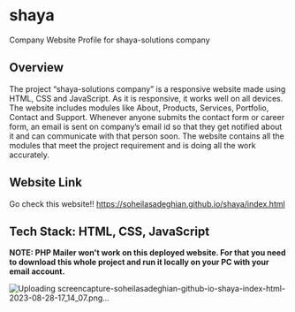 # shaya
Company Website Profile for shaya-solutions company


## Overview
The project “shaya-solutions company” is a responsive website made using HTML, CSS and JavaScript. As it is responsive, it works well on all devices. The website includes modules like About, Products, Services, Portfolio, Contact and Support. Whenever anyone submits the contact form or career form, an email is sent on company’s email id so that they get notified about it and can communicate with that person soon. The website contains all the modules that meet the project requirement and is doing all the work accurately.


## Website Link

Go check this website!!
https://soheilasadeghian.github.io/shaya/index.html

## Tech Stack: HTML, CSS, JavaScript 


__NOTE: PHP Mailer won't work on this deployed website. For that you need to download this whole project and run it locally on your PC with your email account.__

![Uploading screencapture-soheilasadeghian-github-io-shaya-index-html-2023-08-28-17_14_07.png…]()
